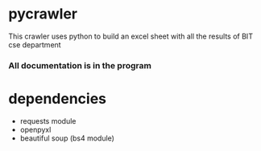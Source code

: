 # pycrawler
 This crawler uses python to build an excel sheet with all the results of BIT cse department

### All documentation is in the program

# dependencies

- requests module
- openpyxl
- beautiful soup (bs4 module)
